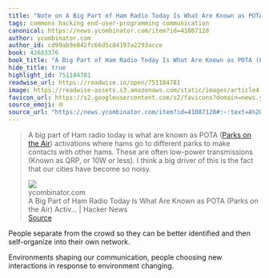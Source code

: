 ```yaml
---
title: "Note on A Big Part of Ham Radio Today Is What Are Known as POTA (Parks on the Air) Activ... | Hacker News via ycombinator.com"
tags: commons hacking end-user-programming communication
canonical: https://news.ycombinator.com/item?id=41087128
author: ycombinator.com
author_id: cd99ab9e042fc66d5c84197a2293acce
book: 42683376
book_title: "A Big Part of Ham Radio Today Is What Are Known as POTA (Parks on the Air) Activ... | Hacker News"
hide_title: true
highlight_id: 751184781
readwise_url: https://readwise.io/open/751184781
image: https://readwise-assets.s3.amazonaws.com/static/images/article4.6bc1851654a0.png
favicon_url: https://s2.googleusercontent.com/s2/favicons?domain=news.ycombinator.com
source_emoji: 🌐
source_url: "https://news.ycombinator.com/item?id=41087128#:~:text=A%20big%20part,become%20so%20noisy."
---
```


> A big part of Ham radio today is what are known as POTA ([Parks on the Air]([https://parksontheair.com/](https://parksontheair.com/))) activations where hams go to different parks to make contacts with other hams. These are often low-power transmissions (Known as QRP, or 10W or less). I think a big driver of this is the fact that our cities have become so noisy.
> <div class="quoteback-footer"><div class="quoteback-avatar"><img class="mini-favicon" src="https://s2.googleusercontent.com/s2/favicons?domain=news.ycombinator.com"></div><div class="quoteback-metadata"><div class="metadata-inner"><span style="display:none">FROM:</span><div aria-label="ycombinator.com" class="quoteback-author"> ycombinator.com</div><div aria-label="A Big Part of Ham Radio Today Is What Are Known as POTA (Parks on the Air) Activ... | Hacker News" class="quoteback-title"> A Big Part of Ham Radio Today Is What Are Known as POTA (Parks on the Air) Activ... | Hacker News</div></div></div><div class="quoteback-backlink"><a target="_blank" aria-label="go to the full text of this quotation" rel="noopener" href="https://news.ycombinator.com/item?id=41087128#:~:text=A%20big%20part,become%20so%20noisy." class="quoteback-arrow"> Source</a></div></div>

People separate from the crowd so they can be better identified and then self-organize into their own network.

Environments shaping our communication, people choosing new interactions in response to environment changing.